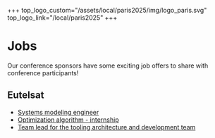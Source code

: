 +++
top_logo_custom="/assets/local/paris2025/img/logo_paris.svg"
top_logo_link="/local/paris2025"
+++

# Jobs

Our conference sponsors have some exciting job offers to share with conference participants!

## Eutelsat

* [Systems modeling engineer](https://careers.eutelsat.com/job/London-Systems-Modelling-Engineer-E18RU/827445302/)
* [Optimization algorithm - internship](https://careers.eutelsat.com/job/Torino-Optimization-Algorithm-Internship-10156/825685102/)
* [Team lead for the tooling architecture and development team](https://careers.eutelsat.com/job/Turin-Team-Lead-for-the-Tooling-Architecture-&-Development-team-10151/821742002/)